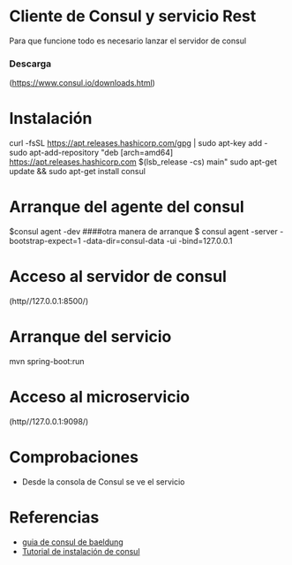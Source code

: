 # Cliente de Consul y servicio Rest 

Para que funcione todo es necesario lanzar el servidor de consul
### Descarga
(https://www.consul.io/downloads.html)
# Instalación
curl -fsSL https://apt.releases.hashicorp.com/gpg | sudo apt-key add -
sudo apt-add-repository "deb [arch=amd64] https://apt.releases.hashicorp.com $(lsb_release -cs) main"
sudo apt-get update && sudo apt-get install consul
# Arranque del agente del consul
$consul agent -dev
####otra manera de arranque
$ consul agent -server -bootstrap-expect=1 -data-dir=consul-data -ui -bind=127.0.0.1

# Acceso al servidor de consul
(http//127.0.0.1:8500/)

# Arranque del servicio 
mvn spring-boot:run

# Acceso al microservicio
(http//127.0.0.1:9098/)

# Comprobaciones
* Desde la consola de Consul se ve el servicio


# Referencias
* [guia de consul de baeldung](https://www.baeldung.com/spring-cloud-consul)
* [Tutorial de instalación de consul](https://learn.hashicorp.com/tutorials/consul/get-started-agent?in=consul/getting-started)